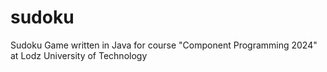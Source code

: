 # sudoku
Sudoku Game written in Java for course "Component Programming 2024" at Lodz University of Technology
